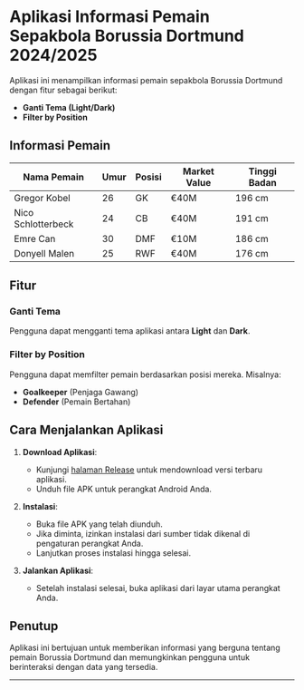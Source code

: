 # Aplikasi Informasi Pemain Sepakbola Borussia Dortmund 2024/2025

Aplikasi ini menampilkan informasi pemain sepakbola Borussia Dortmund dengan fitur sebagai berikut:

- **Ganti Tema (Light/Dark)**
- **Filter by Position**

## Informasi Pemain

| Nama Pemain       | Umur | Posisi | Market Value | Tinggi Badan |
|-------------------|------|--------|--------------|--------------|
| Gregor Kobel      | 26   | GK     | €40M         | 196 cm       |
| Nico Schlotterbeck| 24   | CB     | €40M         | 191 cm       |
| Emre Can          | 30   | DMF    | €10M         | 186 cm       |
| Donyell Malen     | 25   | RWF    | €40M         | 176 cm       |

## Fitur

### Ganti Tema
Pengguna dapat mengganti tema aplikasi antara **Light** dan **Dark**.

### Filter by Position
Pengguna dapat memfilter pemain berdasarkan posisi mereka. Misalnya:
- **Goalkeeper** (Penjaga Gawang)
- **Defender** (Pemain Bertahan)

## Cara Menjalankan Aplikasi

1. **Download Aplikasi**:
    - Kunjungi [halaman Release](https://github.com/ricathsb/221401122_UTS_LAB_PEMO_4/releases) untuk mendownload versi terbaru aplikasi.
    - Unduh file APK untuk perangkat Android Anda.

2. **Instalasi**:
    - Buka file APK yang telah diunduh.
    - Jika diminta, izinkan instalasi dari sumber tidak dikenal di pengaturan perangkat Anda.
    - Lanjutkan proses instalasi hingga selesai.

3. **Jalankan Aplikasi**:
    - Setelah instalasi selesai, buka aplikasi dari layar utama perangkat Anda.

## Penutup

Aplikasi ini bertujuan untuk memberikan informasi yang berguna tentang pemain Borussia Dortmund dan memungkinkan pengguna untuk berinteraksi dengan data yang tersedia.

---


